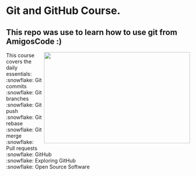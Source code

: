 # Git and GitHub Course.
## This repo was use to learn how to use git from AmigosCode :)
<img align="right" width="400" height="250" src="https://res.cloudinary.com/practicaldev/image/fetch/s--8CA40E5L--/c_imagga_scale,f_auto,fl_progressive,h_900,q_auto,w_1600/https://dev-to-uploads.s3.amazonaws.com/i/721lt9kj92i3ov2cthfc.png">
This course covers the daily essentials: <br />
:snowflake: Git commits <br />
:snowflake: Git branches <br />
:snowflake: Git push <br />
:snowflake: Git rebase <br />
:snowflake: Git merge <br />
:snowflake: Pull requests <br />
:snowflake: GitHub <br />
:snowflake: Exploring GitHub <br />
:snowflake: Open Source Software <br />
